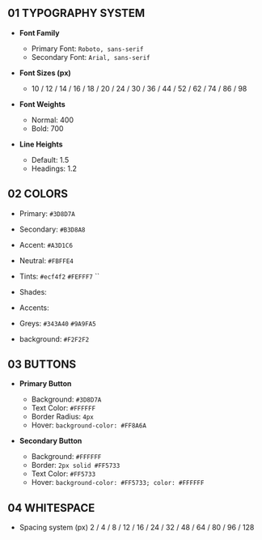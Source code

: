 ## 01 TYPOGRAPHY SYSTEM

<!-- {/* 只有想用 Lato 的地方才需要設定 */} -->
<!-- <button className="font-lato">這裡使用 Lato</button> -->

- **Font Family**

  - Primary Font: `Roboto, sans-serif`
  - Secondary Font: `Arial, sans-serif`

- **Font Sizes (px)**

  - 10 / 12 / 14 / 16 / 18 / 20 / 24 / 30 / 36 / 44 / 52 / 62 / 74 / 86 / 98

- **Font Weights**

  - Normal: 400
  - Bold: 700

- **Line Heights**

  - Default: 1.5
  - Headings: 1.2

## 02 COLORS

- Primary: `#3D8D7A`
- Secondary: `#B3D8A8`
- Accent: `#A3D1C6`
- Neutral: `#FBFFE4`

- Tints:
  `#ecf4f2`
  `#FEFFF7`
  ``
- Shades:
- Accents:
- Greys:
  `#343A40`
  `#9A9FA5`
- background: `#F2F2F2`

## 03 BUTTONS

- **Primary Button**

  - Background: `#3D8D7A`
  - Text Color: `#FFFFFF`
  - Border Radius: `4px`
  - Hover: `background-color: #FF8A6A`

- **Secondary Button**
  - Background: `#FFFFFF`
  - Border: `2px solid #FF5733`
  - Text Color: `#FF5733`
  - Hover: `background-color: #FF5733; color: #FFFFFF`

## 04 WHITESPACE

- Spacing system (px)
  2 / 4 / 8 / 12 / 16 / 24 / 32 / 48 / 64 / 80 / 96 / 128
